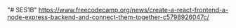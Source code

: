 "# SES1B" 
https://www.freecodecamp.org/news/create-a-react-frontend-a-node-express-backend-and-connect-them-together-c5798926047c/
